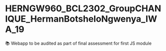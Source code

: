 # HERNGW960_BCL2302_GroupCHANIQUE_HermanBotsheloNgwenya_IWA_19
📚 Webapp to be audited as part of final assessment for first JS module
